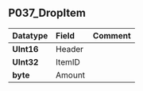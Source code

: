 ## P037\_DropItem ##
| **Datatype** | **Field** | **Comment** |
|:-------------|:----------|:------------|
| **UInt16**   | Header    |             |
| **UInt32**   | ItemID    |             |
| **byte**     | Amount    |             |